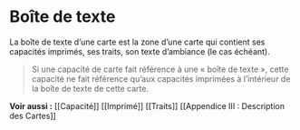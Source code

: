 # Boîte de texte
La boîte de texte d’une carte est la zone d’une carte qui contient ses capacités imprimés, ses traits, son texte d’ambiance (le cas échéant).

>Si une capacité de carte fait référence à une « boîte de texte », cette capacité ne fait référence qu’aux capacités imprimées à l’intérieur de la boîte de texte de cette carte.

**Voir aussi :**
[[Capacité]]
[[Imprimé]]
[[Traits]]
[[Appendice III : Description des Cartes]]